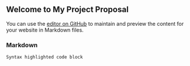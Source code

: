 ## Welcome to My Project Proposal

You can use the [editor on GitHub](https://github.com/jcillay/Project-Proposal/edit/gh-pages/index.md) to maintain and preview the content for your website in Markdown files.


### Markdown


```markdown
Syntax highlighted code block

```



